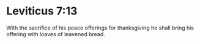 # Leviticus 7:13

With the sacrifice of his peace offerings for thanksgiving he shall bring his offering with loaves of leavened bread.
